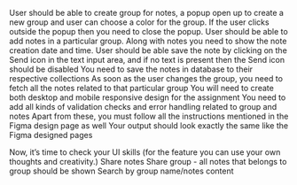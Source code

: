 User should be able to create group for notes, a popup open up to create a new group and user can choose a color for the group. If the user clicks outside the popup then you need to close the popup. 
User should be able to add notes in a particular group. Along with notes you need to show the note creation date and  time.
User should be able save the note by clicking on the Send icon in the text input area, and if no text is present then the Send icon should be disabled
You need to save the notes in database to their respective collections
As soon as the user changes the group, you need to fetch all the notes related to that particular group
You will need to create both desktop and mobile responsive design for the assignment
You need to add all kinds of validation checks and error handling related to group and notes
Apart from these, you must follow all the instructions mentioned in the Figma design page as well
Your output should look exactly the same like the Figma designed pages


Now, it’s time to check your UI skills (for the feature you can use your own thoughts and creativity.)
Share notes
Share group - all notes that belongs to group should be shown
Search by group name/notes content
